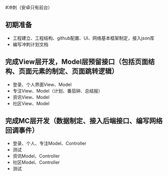 #冲刺（安卓只有前台）
## 初期准备
- 工程建立、工程结构、github配置、UI、网络基本框架制定，接入json库
- 编写冲刺计划文档
## 完成View层开发，Model层预留接口（包括页面结构、页面元素的制定、页面跳转逻辑）
- 登录、个人界面View、Model
- 专注View、Model（计划、番茄钟、总结报）
- 资讯View、Model
- 社区View、Model
## 完成MC层开发（数据制定、接入后端接口、编写网络回调事件）
- 登录、个人、专注Model、Controller
- 测试
- 资讯Model、Controller
- 社区Model、Controller
- 测试

